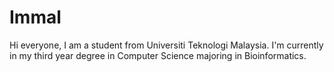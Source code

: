 # Immal
Hi everyone, I am a student from Universiti Teknologi Malaysia. 
I'm currently in my third year degree in Computer Science majoring in Bioinformatics. 

